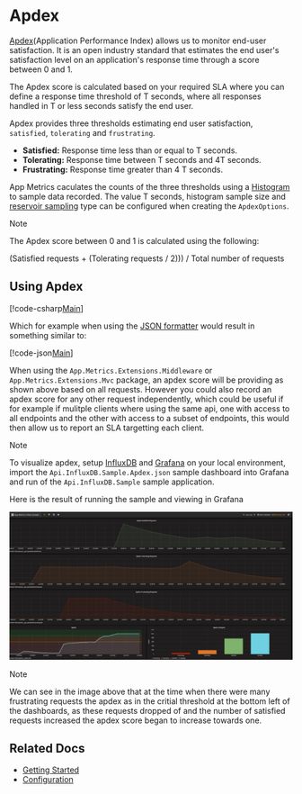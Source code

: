 # Apdex

[Apdex](https://en.wikipedia.org/wiki/Apdex)(Application Performance Index) allows us to monitor end-user satisfaction. It is an open industry standard that estimates the end user's satisfaction level on an application's response time through a score between 0 and 1.

The Apdex score is calculated based on your required SLA where you can define a response time threshold of T seconds, where all responses handled in T or less seconds satisfy the end user.

Apdex provides three thresholds estimating end user satisfaction, `satisfied`, `tolerating` and `frustrating`.

- **Satisfied:** Response time less than or equal to T seconds.
- **Tolerating:** Response time between T seconds and 4T seconds.
- **Frustrating:** Response time greater than 4 T seconds.

App Metrics caculates the counts of the three thresholds using a [Histogram](histograms.md) to sample data recorded. The value T seconds, histogram sample size and [reservoir sampling](../sampling/index.md) type can be configured when creating the `ApdexOptions`.


> [!NOTE]
> The Apdex score between 0 and 1 is calculated using the following:
> 
> (Satisfied requests + (Tolerating requests / 2))) / Total number of requests


## Using Apdex

[!code-csharp[Main](../../src/samples/AppMetrics.Metric.Code.Snippets/Apdex.cs?start=3&end=13)]

Which for example when using the [JSON formatter](../intro.md#configuring-a-web-host) would result in something similar to:

[!code-json[Main](../../src/samples/App.Metrics.Formatters.Json.Samples/ApdexExample.json)]    

When using the `App.Metrics.Extensions.Middleware` or `App.Metrics.Extensions.Mvc` package, an apdex score will be providing as shown above based on all requests. However you could also record an apdex score for any other request independently, which could be useful if for example if mulitple clients where using the same api, one with access to all endpoints and the other with access to a subset of endpoints, this would then allow us to report an SLA targetting each client.

> [!NOTE]
> To visualize apdex, setup [InfluxDB](https://www.influxdata.com/time-series-platform/influxdb/) and [Grafana](https://grafana.net/) on your local environment, import the `Api.InfluxDB.Sample.Apdex.json` sample dashboard into Grafana and run of the `Api.InfluxDB.Sample` sample application.

Here is the result of running the sample and viewing in Grafana

<img alt="grafana apdex demo" src="../../images/grafana_apdex.png" />

> [!NOTE]
> We can see in the image above that at the time when there were many frustrating requests the apdex as in the critial threshold at the bottom left of the dashboards, as these requests dropped of and the number of satisfied requests increased the apdex score began to increase towards one.

## Related Docs

- [Getting Started](../intro.md#measuring-application-metrics)
- [Configuration](../fundamentals/configuration.md)
